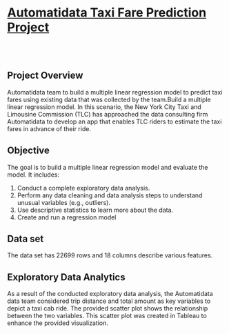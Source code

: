 # <ins>Automatidata Taxi Fare Prediction Project</ins>
<br></br>
## Project Overview 
Automatidata team to build a multiple linear regression model to predict taxi
fares using existing data that was collected by the team.Build a multiple linear regression model. In this scenario, the New York City Taxi and Limousine Commission (TLC) has approached the data consulting firm Automatidata to develop an app that enables TLC riders to estimate the taxi fares in advance of their ride.
## Objective 
The goal is to build a multiple linear regression model and evaluate the model. It includes:

1. Conduct a complete exploratory data analysis.
2. Perform any data cleaning and data analysis steps to understand unusual variables (e.g., outliers).
3. Use descriptive statistics to learn more about the data.
4. Create and run a regression model

 ## Data set 
 The data set has 22699 rows and 18 columns describe various features. 
 
 ## Exploratory Data Analytics 
As a result of the conducted exploratory data analysis, the Automatidata data team considered trip distance and total amount as key variables to depict a taxi cab ride. The provided scatter plot shows the relationship between the two variables. This scatter plot was created in Tableau to enhance the provided visualization.
